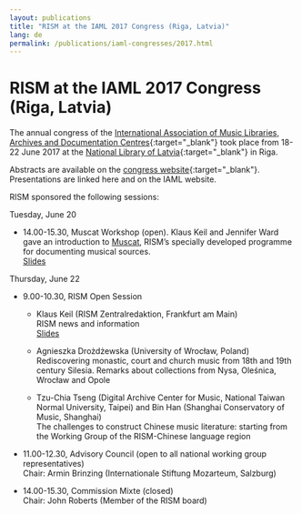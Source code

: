 ```yaml
---
layout: publications
title: "RISM at the IAML 2017 Congress (Riga, Latvia)"
lang: de
permalink: /publications/iaml-congresses/2017.html
---
```


# RISM at the IAML 2017 Congress (Riga, Latvia)

The annual congress of the [International Association of Music Libraries, Archives and Documentation Centres](http://www.iaml.info/congresses/2017-riga){:target="_blank"} took place from 18-22 June 2017 at the [National Library of Latvia](http://lnb.lv/en){:target="_blank"} in Riga.   
  
Abstracts are available on the [congress website](https://iaml2017.lnb.lv/programme/abstracts/){:target="_blank"}. Presentations are linked here and on the IAML website.  
  
RISM sponsored the following sessions:  
  
Tuesday, June 20

- 14.00-15.30, Muscat Workshop (open). Klaus Keil and Jennifer Ward gave an introduction to [Muscat](/de/community/muscat.html), RISM’s specially developed programme for documenting musical sources.   
[Slides](/resources-old-website/community-content/Muscat_EN/Workshop_slides_Riga_expanded_01.pdf)

Thursday, June 22

- 9.00-10.30, RISM Open Session

  - Klaus Keil (RISM Zentralredaktion, Frankfurt am Main)  
    RISM news and information  
    [Slides](/resources-old-website/community-content/Zentralredaktion/Pra__sentation_Keil_IAML_Webseite_Riga_2017.pdf)

  - Agnieszka Drożdżewska (University of Wrocław, Poland)  
    Rediscovering monastic, court and church music from 18th and 19th century Silesia. Remarks about collections from Nysa, Oleśnica, Wrocław and Opole

  - Tzu-Chia Tseng (Digital Archive Center for Music, National Taiwan Normal University, Taipei) and Bin Han (Shanghai Conservatory of Music, Shanghai)  
  The challenges to construct Chinese music literature: starting from the Working Group of the RISM-Chinese language region

- 11.00-12.30, Advisory Council (open to all national working group representatives)  
  Chair: Armin Brinzing (Internationale Stiftung Mozarteum, Salzburg)

- 14.00-15.30, Commission Mixte (closed)  
  Chair: John Roberts (Member of the RISM board)